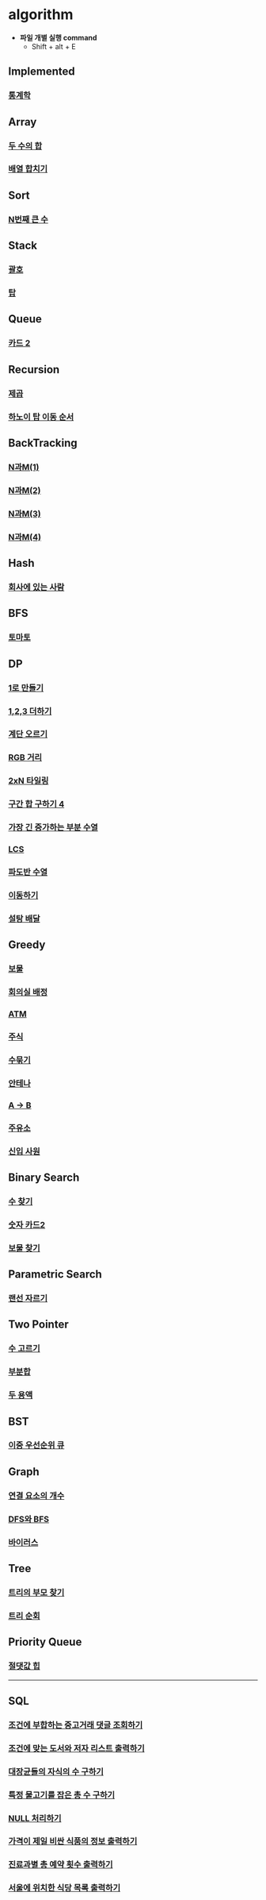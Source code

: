 # algorithm


- **파일 개별 실행 command**
  - Shift + alt + E

<h2>Implemented</h2>

### [통계학](https://github.com/Jeong-Bright/algorithm/blob/main/boj/implemented/2108.cpp)

<h2>Array</h2>
  
### [두 수의 합](https://github.com/Jeong-Bright/algorithm/blob/main/boj/array/3273.cpp)
### [배열 합치기](https://github.com/Jeong-Bright/algorithm/blob/main/boj/array/11728.cpp)

<h2>Sort</h2>

### [N번째 큰 수](https://github.com/Jeong-Bright/algorithm/blob/main/boj/sort/2075.cpp)



<h2>Stack</h2>

### [괄호](https://github.com/Jeong-Bright/algorithm/blob/main/boj/stack/9012.cpp)
### [탑](https://github.com/Jeong-Bright/algorithm/blob/main/boj/stack/2493.cpp)

<h2>Queue</h2>

### [카드 2](https://github.com/Jeong-Bright/algorithm/blob/main/boj/queue/2164.cpp)

<h2>Recursion</h2>

### [제곱](https://github.com/Jeong-Bright/algorithm/blob/main/boj/recursion/1629.cpp)
### [하노이 탑 이동 순서](https://github.com/Jeong-Bright/algorithm/blob/main/boj/recursion/11729.cpp)

<h2>BackTracking</h2>

### [N과M(1)](https://github.com/Jeong-Bright/algorithm/blob/main/boj/backTracking/15649.cpp)
### [N과M(2)](https://github.com/Jeong-Bright/algorithm/blob/main/boj/backTracking/15650.cpp)
### [N과M(3)](https://github.com/Jeong-Bright/algorithm/blob/main/boj/backTracking/15651.cpp)
### [N과M(4)](https://github.com/Jeong-Bright/algorithm/blob/main/boj/backTracking/15652.cpp)

<h2>Hash</h2>

### [회사에 있는 사람](https://github.com/Jeong-Bright/algorithm/blob/main/boj/hash/7785.cpp)


<h2>BFS</h2>

### [토마토](https://github.com/Jeong-Bright/algorithm/blob/main/boj/bfs/7576.cpp)

<h2>DP</h2>

### [1로 만들기](https://github.com/Jeong-Bright/algorithm/blob/main/boj/dp/1463.cpp)
### [1,2,3 더하기](https://github.com/Jeong-Bright/algorithm/blob/main/boj/dp/9095.cpp)
### [계단 오르기](https://github.com/Jeong-Bright/algorithm/blob/main/boj/dp/2579.cpp)
### [RGB 거리](https://github.com/Jeong-Bright/algorithm/blob/main/boj/dp/1149.cpp)
### [2xN 타일링](https://github.com/Jeong-Bright/algorithm/blob/main/boj/dp/11726.cpp)
### [구간 합 구하기 4](https://github.com/Jeong-Bright/algorithm/blob/main/boj/dp/11659.cpp)
### [가장 긴 증가하는 부분 수열](https://github.com/Jeong-Bright/algorithm/blob/main/boj/dp/11053.cpp)
### [LCS](https://github.com/Jeong-Bright/algorithm/blob/main/boj/dp/9251.cpp)
### [파도반 수열](https://github.com/Jeong-Bright/algorithm/blob/main/boj/dp/9461.cpp)
### [이동하기](https://github.com/Jeong-Bright/algorithm/blob/main/boj/dp/11048.cpp)
### [설탕 배달](https://github.com/Jeong-Bright/algorithm/blob/main/boj/dp/2839.cpp)



<h2>Greedy</h2>

### [보물](https://github.com/Jeong-Bright/algorithm/blob/main/boj/greedy/1026.cpp)
### [회의실 배정](https://github.com/Jeong-Bright/algorithm/blob/main/boj/greedy/1931.cpp)
### [ATM](https://github.com/Jeong-Bright/algorithm/blob/main/boj/greedy/11399.cpp)
### [주식](https://github.com/Jeong-Bright/algorithm/blob/main/boj/greedy/11501.cpp)
### [수묶기](https://github.com/Jeong-Bright/algorithm/blob/main/boj/greedy/1744.cpp)
### [안테나](https://github.com/Jeong-Bright/algorithm/blob/main/boj/greedy/18310.cpp)
### [A -> B](https://github.com/Jeong-Bright/algorithm/blob/main/boj/greedy/16953.cpp)
### [주유소](https://github.com/Jeong-Bright/algorithm/blob/main/boj/greedy/13305.cpp)
### [신입 사원](https://github.com/Jeong-Bright/algorithm/blob/main/boj/greedy/1946.cpp)

<h2>Binary Search</h2>

### [수 찾기](https://github.com/Jeong-Bright/algorithm/blob/main/boj/binarySearch/1920.cpp)
### [숫자 카드2](https://github.com/Jeong-Bright/algorithm/blob/main/boj/binarySearch/10816.cpp)
### [보물 찾기](https://github.com/Jeong-Bright/algorithm/blob/main/boj/binarySearch/18870.cpp)

<h2>Parametric Search</h2>

### [랜선 자르기](https://github.com/Jeong-Bright/algorithm/blob/main/boj/parametricSearch/1654.cpp)

<h2>Two Pointer</h2>

### [수 고르기](https://github.com/Jeong-Bright/algorithm/blob/main/boj/twoPointer/2230.cpp)
### [부분합](https://github.com/Jeong-Bright/algorithm/blob/main/boj/twoPointer/1806.cpp)
### [두 용액](https://github.com/Jeong-Bright/algorithm/blob/main/boj/twoPointer/2470.cpp)


<h2>BST</h2>

### [이중 우선순위 큐](https://github.com/Jeong-Bright/algorithm/blob/main/boj/binarySearchTree/7662.cpp)

<h2>Graph</h2>

### [연결 요소의 개수](https://github.com/Jeong-Bright/algorithm/blob/main/boj/graph/11724.cpp)
### [DFS와 BFS](https://github.com/Jeong-Bright/algorithm/blob/main/boj/graph/1260.cpp)
### [바이러스](https://github.com/Jeong-Bright/algorithm/blob/main/boj/graph/2606.cpp)

<h2>Tree</h2>

### [트리의 부모 찾기](https://github.com/Jeong-Bright/algorithm/blob/main/boj/tree/11725.cpp)
### [트리 순회](https://github.com/Jeong-Bright/algorithm/blob/main/boj/tree/1991.cpp)

<h2>Priority Queue</h2>

### [절댓값 힙](https://github.com/Jeong-Bright/algorithm/blob/main/boj/pq/11286.cpp)

***
<h2>SQL</h2>

### [조건에 부합하는 중고거래 댓글 조회하기](https://github.com/Jeong-Bright/algorithm/blob/main/programmers/sql/164673.sql)
### [조건에 맞는 도서와 저자 리스트 출력하기](https://github.com/Jeong-Bright/algorithm/blob/main/programmers/sql/144854.sql)
### [대장균들의 자식의 수 구하기](https://github.com/Jeong-Bright/algorithm/blob/main/programmers/sql/299305.sql)
### [특정 물고기를 잡은 총 수 구하기](https://github.com/Jeong-Bright/algorithm/blob/main/programmers/sql/298518.sql)
### [NULL 처리하기](https://github.com/Jeong-Bright/algorithm/blob/main/programmers/sql/59410.sql)
### [가격이 제일 비싼 식품의 정보 출력하기](https://github.com/Jeong-Bright/algorithm/blob/main/programmers/sql/131115.sql)
### [진료과별 총 예약 횟수 출력하기](https://github.com/Jeong-Bright/algorithm/blob/main/programmers/sql/132202.sql)
### [서울에 위치한 식당 목록 출력하기](https://github.com/Jeong-Bright/algorithm/blob/main/programmers/sql/131118.sql)

